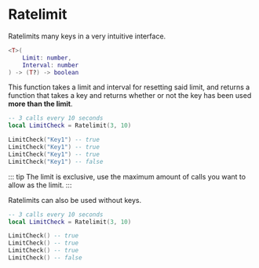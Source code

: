 # Ratelimit

Ratelimits many keys in a very intuitive interface.

```lua
<T>(
	Limit: number,
	Interval: number
) -> (T?) -> boolean
```

This function takes a limit and interval for resetting said limit, and returns a function that takes a key and returns whether or not the key has been used **more than the limit**.

```lua
-- 3 calls every 10 seconds
local LimitCheck = Ratelimit(3, 10)

LimitCheck("Key1") -- true
LimitCheck("Key1") -- true
LimitCheck("Key1") -- true
LimitCheck("Key1") -- false
```

::: tip
The limit is exclusive, use the maximum amount of calls you want to allow as the limit.
:::

Ratelimits can also be used without keys.

```lua
-- 3 calls every 10 seconds
local LimitCheck = Ratelimit(3, 10)

LimitCheck() -- true
LimitCheck() -- true
LimitCheck() -- true
LimitCheck() -- false
```

